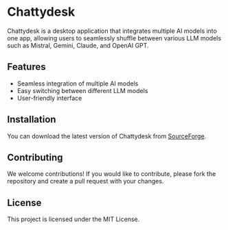 # Chattydesk

Chattydesk is a desktop application that integrates multiple AI models into one app, allowing users to seamlessly shuffle between various LLM models such as Mistral, Gemini, Claude, and OpenAI GPT.

## Features

- Seamless integration of multiple AI models
- Easy switching between different LLM models
- User-friendly interface

## Installation

You can download the latest version of Chattydesk from [SourceForge](https://chattydesk.sourceforge.io/).

## Contributing

We welcome contributions! If you would like to contribute, please fork the repository and create a pull request with your changes.

## License

This project is licensed under the MIT License.
